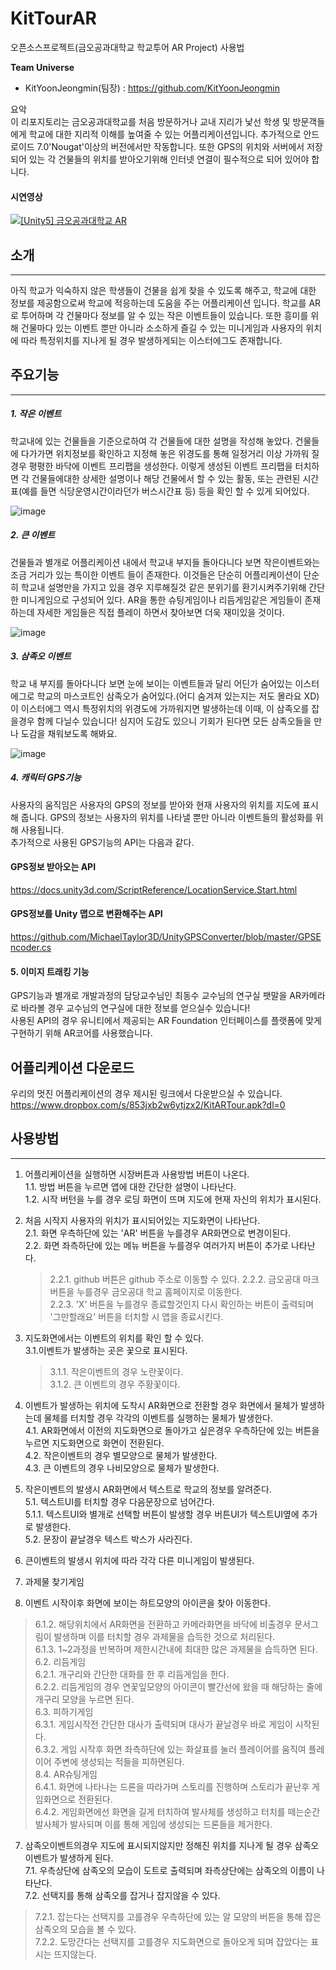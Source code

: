 # KitTourAR
오픈소스프로젝트(금오공과대학교 학교투어 AR Project) 사용법

**Team Universe**
- KitYoonJeongmin(팀장) : https://github.com/KitYoonJeongmin

요악  
이 리포지토리는 금오공과대학교를 처음 방문하거나 교내 지리가 낯선 학생 및 방문객들에게 학교에 대한 지리적 이해를 높여줄 수 있는 어플리케이션입니다. 추가적으로 안드로이드 7.0'Nougat'이상의 버전에서만 작동합니다. 또한 GPS의 위치와 서버에서 저장되어 있는 각 건물들의 위치를 받아오기위해 인터넷 연결이 필수적으로 되어 있어야 합니다.

#### 시연영상  
[![[Unity5] 금오공과대학교 AR](http://img.youtube.com/vi/fs6GoU8HAss/0.jpg)](https://www.youtube.com/watch?v=fs6GoU8HAss)


## 소개
***
아직 학교가 익숙하지 않은 학생들이 건물을 쉽게 찾을 수 있도록 해주고, 학교에 대한 정보를 제공함으로써 학교에 적응하는데 도움을 주는 어플리케이션 입니다. 학교를 AR로 투어하며 각 건물마다 정보를 알 수 있는 작은 이벤트들이 있습니다. 또한 흥미를 위해 건물마다 있는 이벤트 뿐만 아니라 소소하게 즐길 수 있는 미니게임과 사용자의 위치에 따라 특정위치를 지나게 될 경우 발생하게되는 이스터에그도 존재합니다.

## 주요기능
***
##### 1. 작은 이벤트  
 학교내에 있는 건물들을 기준으로하여 각 건물들에 대한 설명을 작성해 놓았다. 건물들에 다가가면 위치정보를 확인하고 지정해 놓은 위경도를 통해 일정거리 이상 가까워 질 경우 평평한 바닥에 이벤트 프리팹을 생성한다. 이렇게 생성된 이벤트 프리팹을 터치하면 각 건물들에대한 상세한 설명이나 해당 건물에서 할 수 있는 활동, 또는 관련된 시간표(예를 들면 식당운영시간이라던가 버스시간표 등) 등을 확인 할 수 있게 되어있다.  
 
 ![image](https://user-images.githubusercontent.com/37210406/206257596-1d836181-6a84-46e0-8921-3410503edd49.png)  
   
##### 2. 큰 이벤트  
 건물들과 별개로 어플리케이션 내에서 학교내 부지들 돌아다니다 보면 작은이벤트와는 조금 거리가 있는 특이한 이벤트 들이 존재한다. 이것들은 단순히 어플리케이션이 단순히 학교내 설명만을 가지고 있을 경우 지루해질것 같은 분위기를 환기시켜주기위해 간단한 미니게임으로 구성되어 있다. AR을 통한 슈팅게임이나 리듬게임같은 게임들이 존재하는데 자세한 게임들은 직접 플레이 하면서 찾아보면 더욱 재미있을 것이다.  
   
![image](https://user-images.githubusercontent.com/37210406/206258068-306c5c7e-f029-4e06-a1fb-0cc0ea147e9f.png)  
  
##### 3. 삼족오 이벤트  
 학교 내 부지를 돌아다니다 보면 눈에 보이는 이벤트들과 달리 어딘가 숨어있는 이스터에그로 학교의 마스코트인 삼족오가 숨어있다.(어디 숨겨져 있는지는 저도 몰라요 XD) 이 이스터에그 역시 특정위치의 위경도에 가까워지면 발생하는데 이때, 이 삼족오를 잡을경우 함께 다닐수 있습니다! 심지어 도감도 있으니 기회가 된다면 모든 삼족오들을 만나 도감을 채워보도록 해봐요.  
   
![image](https://user-images.githubusercontent.com/37210406/206258255-1b8f2c7c-346f-4536-a121-5bc1c2ac8ab5.png)  
  
##### 4. 캐릭터 GPS기능  
 사용자의 움직임은 사용자의 GPS의 정보를 받아와 현재 사용자의 위치를 지도에 표시해 줍니다. GPS의 정보는 사용자의 위치를 나타낼 뿐만 아니라 이벤트들의 활성화를 위해 사용됩니다.  
 추가적으로 사용된 GPS기능의 API는 다음과 같다.  
  #### GPS정보 받아오는 API  
 https://docs.unity3d.com/ScriptReference/LocationService.Start.html  
  #### GPS정보를 Unity 맵으로 변환해주는 API  
 https://github.com/MichaelTaylor3D/UnityGPSConverter/blob/master/GPSEncoder.cs  
  
#### 5. 이미지 트래킹 기능  
 GPS기능과 별개로 개발과정의 담당교수님인 최동수 교수님의 연구실 팻말을 AR카메라로 바라볼 경우 교수님의 연구실에 대한 정보를 얻으실수 있습니다!  
 사용된 API의 경우 유니티에서 제공되는 AR Foundation 인터페이스를 플랫폼에 맞게 구현하기 위해 AR코어를 사용했습니다.
  
  
## 어플리케이션 다운로드  
 우리의 멋진 어플리케이션의 경우 제시된 링크에서 다운받으실 수 있습니다.  
  https://www.dropbox.com/s/853jxb2w6ytjzx2/KitARTour.apk?dl=0  
  
## 사용방법  
***
1. 어플리케이션을 실행하면 시장버튼과 사용방법 버튼이 나온다.  
 1.1. 방법 버튼을 누르면 앱에 대한 간단한 설명이 나타난다.  
 1.2. 시작 버턴을 누를 경우 로딩 화면이 뜨며 지도에 현재 자신의 위치가 표시된다.  
  
2. 처음 시작지 사용자의 위치가 표시되어있는 지도화면이 나타난다.  
 2.1. 화면 우측하단에 있는 'AR' 버튼을 누를경우 AR화면으로 변경이된다.  
 2.2. 화면 좌측하단에 있는 메뉴 버튼을 누를경우 여러가지 버튼이 추가로 나타난다.  
    > 2.2.1. github 버튼은 github 주소로 이동할 수 있다.
    > 2.2.2. 금오공대 마크 버튼을 누를경우 금오공대 학교 홈페이지로 이동한다.  
    > 2.2.3. 'X' 버튼을 누를경우 종료할것인지 다시 확인하는 버튼이 출력되며 '그만할래요' 버튼을 터치할 시 앱을 종료시킨다.  
  
3. 지도화면에서는 이벤트의 위치를 확인 할 수 있다.  
 3.1.이벤트가 발생하는 곳은 꽃으로 표시된다.  
    > 3.1.1. 작은이벤트의 경우 노란꽃이다.  
    > 3.1.2. 큰 이벤트의 경우 주황꽃이다.  
  
4. 이벤트가 발생하는 위치에 도착시 AR화면으로 전환할 경우 화면에서 물체가 발생하는데 물체를 터치할 경우 각각의 이벤트를 실행하는 물체가 발생한다.  
 4.1. AR화면에서 이전의 지도화면으로 돌아가고 싶은경우 우측하단에 있는 버튼을 누르면 지도화면으로 화면이 전환된다.  
 4.2. 작은이벤트의 경우 별모양으로 물체가 발생한다.  
 4.3. 큰 이벤트의 경우 나비모양으로 물체가 발생한다.  
  
5. 작은이벤트의 발생시 AR화면에서 텍스트로 학교의 정보를 알려준다.  
 5.1. 텍스트UI를 터치할 경우 다음문장으로 넘어간다.  
       5.1.1. 텍스트UI와 별개로 선택할 버튼이 발생할 경우 버튼UI가 텍스트UI옆에 추가로 발생한다.  
 5.2. 문장이 끝날경우 텍스트 박스가 사라진다.  
  
6. 큰이벤트의 발생시 위치에 따라 각각 다른 미니게임이 발생된다.  
  1. 과제물 찾기게임  
   1. 이벤트 시작이후 화면에 보이는 하트모양의 아이콘을 찾아 이동한다.  
 > 6.1.2. 해당위치에서 AR화면을 전환하고 카메라화면을 바닥에 비출경우 문서그림이 발생하며 이를 터치할 경우 과제물을 습득한 것으로 처리된다.  
 > 6.1.3. 1~2과정을 반복하며 제한시간내에 최대한 많은 과제물을 습득하면 된다.  
 6.2. 리듬게임  
 > 6.2.1. 개구리와 간단한 대화를 한 후 리듬게임을 한다.  
 > 6.2.2. 리듬게임의 경우 연꽃잎모양의 아이콘이 빨간선에 왔을 때 해당하는 줄에 개구리 모양을 누르면 된다.  
 6.3. 피하기게임  
 > 6.3.1. 게임시작전 간단한 대사가 출력되며 대사가 끝날경우 바로 게임이 시작된다.  
 > 6.3.2. 게임 시작후 화면 좌측하단에 있는 화살표를 눌러 플레이어를 움직여 플레이어 주변에 생성되는 적들을 피하면된다.  
 8.4. AR슈팅게임  
 > 6.4.1. 화면에 나타나는 드론을 따라가며 스토리를 진행하며 스토리가 끝난후 게임화면으로 전환된다.  
 > 6.4.2. 게임화면에선 화면을 길게 터치하여 발사체를 생성하고 터치를 떼는순간 발사체가 발사되며 이를 통해 게임에 생성되는 드론들을 제거한다.  
  
7. 삼족오이벤트의경우 지도에 표시되지않지만 정해진 위치를 지나게 될 경우 삼족오 이벤트가 발생하게 된다.  
 7.1. 우측상단에 삼족오의 모습이 도트로 출력되며 좌측상단에는 삼족오의 이름이 나타난다.  
 7.2. 선택지를 통해 삼족오를 잡거나 잡지않을 수 있다.
 > 7.2.1. 잡는다는 선택지를 고를경우 우측하단에 있는 알 모양의 버튼을 통해 잡은 삼족오의 모습을 볼 수 있다.  
 > 7.2.2. 도망간다는 선택지를 고를경우 지도화면으로 돌아오게 되며 잡았다는 표시는 뜨지않는다.
